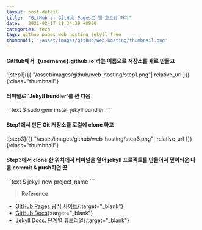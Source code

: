 ```yaml
---
layout: post-detail
title:  "GitHub :: GitHub Pages로 웹 호스팅 하기"
date:   2021-02-17 21:34:39 +0900
categories: tech
tags: github pages web hosting jekyll free 
thumbnail: '/asset/images/github/web-hosting/thumbnail.png'
--- 
```


<div markdown="1" class="stepper text">
<h4 markdown="1" data-step="1" class="title">
    GitHub에서 `{username}.github.io`라는 이름으로 저장소를 새로 만들고
</h4>
![step1]({{ "/asset/images/github/web-hosting/step1.png"| relative_url }}){:class="thumbnail"}
</div>



<div markdown="1" class="stepper text mt-3">
<h4 markdown="1" data-step="2" class="title">
    터미널로 `Jekyll bundler`를 깐 다음
</h4>
```text 
    $ sudo gem install jekyll bundler
```
</div>

<div markdown="1" class="stepper text mt-3">
<h4 markdown="1" data-step="3" class="title">
    Step1에서 만든  Git 저장소를 로컬에 clone 하고
</h4>
![step3]({{ "/asset/images/github/web-hosting/step3.png"| relative_url }}){:class="thumbnail"}
</div>
          

<div markdown="1" class="stepper text mt-3 mb-4">
<h4 markdown="1" data-step="4" class="title">
    Step3에서 clone 한 위치에서 터미널을 열어 jekyll 프로젝트를 만들어서 덮어씌운 다음 commit & push하면 끗
</h4>
```text 
    $ jekyll new project_name
```
</div>

    
> **Reference**
* [GitHub Pages 공식 사이트](https://pages.github.com/){:target="_blank"}
* [GitHub Docs](https://docs.github.com/en/github/working-with-github-pages){:target="_blank"}
* [Jekyll Docs. 단계별 튜토리얼](https://jekyllrb-ko.github.io/docs/step-by-step/01-setup/){:target="_blank"}
